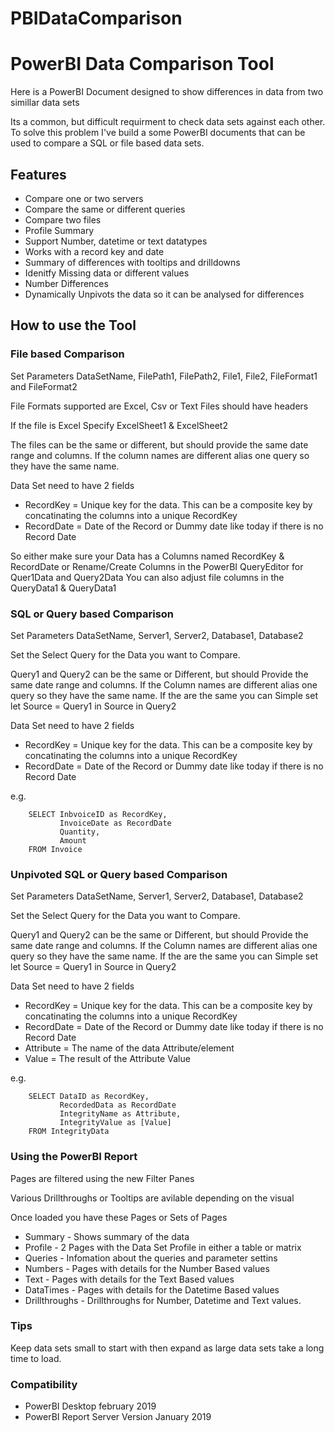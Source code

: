 # PBIDataComparison 
# PowerBI Data Comparison Tool

Here is a PowerBI Document designed to show differences in data from two simillar data sets

Its a common, but difficult requirment to check data sets against each other. To solve this problem 
I've build a some PowerBI documents that can be used to compare a SQL or file based data sets.

## Features

- Compare one or two servers
- Compare the same or different queries
- Compare two files
- Profile Summary
- Support Number, datetime or text datatypes
- Works with a record key and date
- Summary of differences with tooltips and drilldowns
- Idenitfy Missing data or different values
- Number Differences
- Dynamically Unpivots the data so it can be analysed for differences

## How to use the Tool

### File based Comparison

Set Parameters DataSetName, FilePath1, FilePath2, File1, File2, FileFormat1 and FileFormat2 

File Formats supported are Excel, Csv or Text
Files should have headers

If the file is Excel Specify ExcelSheet1 & ExcelSheet2

The files can be the same or different, but should provide the same date range and columns. 
If the column names are different alias one query so they have the same name. 

Data Set need to have 2 fields 
- RecordKey = Unique key for the data. This can be a composite key by concatinating the columns into a unique RecordKey
- RecordDate = Date of the Record or Dummy date like today if there is no Record Date

So either make sure your Data has a Columns named RecordKey & RecordDate or Rename/Create Columns in the PowerBI QueryEditor for Quer1Data and Query2Data
You can also adjust file columns in the QueryData1 & QueryData1

### SQL or Query based Comparison

Set Parameters DataSetName, Server1, Server2, Database1, Database2

Set the Select Query for the Data you want to Compare.

Query1 and Query2 can be the same or Different, but should Provide the same date range and columns. If the Column names are different alias one query so they have the same name.
If the are the same you can Simple set 
   let
       Source = Query1 
   in
       Source
in Query2

Data Set need to have 2 fields 
- RecordKey = Unique key for the data. This can be a composite key by concatinating the columns into a unique RecordKey
- RecordDate = Date of the Record or Dummy date like today if there is no Record Date

e.g.
```
    SELECT InbvoiceID as RecordKey,
           InvoiceDate as RecordDate
           Quantity,
           Amount
    FROM Invoice
```

### Unpivoted SQL or Query based Comparison

Set Parameters DataSetName, Server1, Server2, Database1, Database2

Set the Select Query for the Data you want to Compare.

Query1 and Query2 can be the same or Different, but should Provide the same date range and columns. If the Column names are different alias one query so they have the same name.
If the are the same you can Simple set 
   let
       Source = Query1 
   in
       Source
in Query2

Data Set need to have 2 fields 
- RecordKey = Unique key for the data. This can be a composite key by concatinating the columns into a unique RecordKey
- RecordDate = Date of the Record or Dummy date like today if there is no Record Date
- Attribute = The name of the data Attribute/element
- Value = The result of the Attribute Value

e.g.
```
    SELECT DataID as RecordKey,
           RecordedData as RecordDate
           IntegrityName as Attribute,
           IntegrityValue as [Value]
    FROM IntegrityData
```

### Using the PowerBI Report

Pages are filtered using the new Filter Panes

Various Drillthroughs or Tooltips are avilable depending on the visual

Once loaded you have these Pages or Sets of Pages
- Summary - Shows summary of the data 
- Profile - 2 Pages with the Data Set Profile in either a table or matrix
- Queries - Infomation about the queries and parameter settins
- Numbers - Pages with details for the Number Based values
- Text - Pages with details for the Text Based values
- DataTimes - Pages with details for the Datetime Based values
- Drillthroughs - Drillthroughs for Number, Datetime and Text values.

### Tips

Keep data sets small to start with then expand as large data sets take a long time to load.


### Compatibility
- PowerBI Desktop february 2019
- PowerBI Report Server Version January 2019







